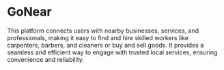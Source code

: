 # GoNear
This platform connects users with nearby businesses, services, and professionals, making it easy to find and hire skilled workers like carpenters, barbers, and cleaners or buy and sell goods. It provides a seamless and efficient way to engage with trusted local services, ensuring convenience and reliability.
